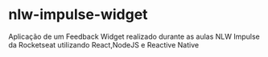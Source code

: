 # nlw-impulse-widget
Aplicação de um Feedback Widget realizado durante as aulas NLW Impulse da Rocketseat utilizando React,NodeJS e Reactive Native
